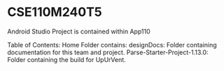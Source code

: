# CSE110M240T5

Android Studio Project is contained within App110

Table of Contents: 
	Home Folder contains:
		designDocs: Folder containing documentation for this team and project. 
		Parse-Starter-Project-1.13.0: Folder containing the build for UpUrVent.
